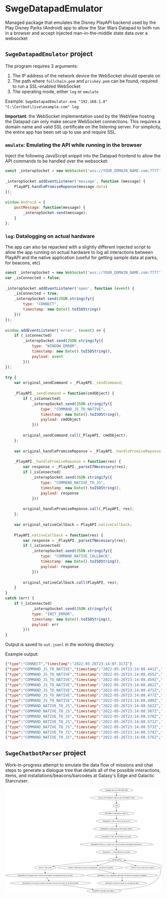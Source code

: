 # SwgeDatapadEmulator
Managed package that emulates the Disney PlayAPI backend used by the Play Disney Parks (Android) app to allow the Star Wars Datapad to both run in a browser and accept injected man-in-the-middle state data over a websocket

## `SwgeDatapadEmulator` project

The program requires 3 arguments:

1) The IP address of the network device the WebSocket should operate on
2) The path where `fullchain.pem` and `privkey.pem` can be found, required to run a SSL-enabled WebSocket
3) The operating mode, either `log` or `emulate`

Example: `SwgeDatapadEmulator.exe "192.168.1.8" "C:\Certbot\live\example.com" log`

**Important**: the WebSocket implementation used by the WebView hosting the Datapad can only make secure WebSocket connections. This requires a domain name and valid SSL certificate on the listening server. For simplicity, the entire app has been set up to use and require SSL.

### `emulate`: Emulating the API while running in the browser

Inject the following JavaScript snippit into the Datapad frontend to allow the API commands to be handled over the websocket:

```javascript
const _interopSocket = new WebSocket('wss://YOUR_DOMAIN_NAME.com:7777');

_interopSocket.addEventListener('message', function (message) {
	PlayAPI.handlePromiseReponse(message.data)
});

window.Android = {
	postMessage: function(message) {
		_interopSocket.send(message);
	}
};
```

### `log`: Datalogging on actual hardware

The app can also be repacked with a slightly different injected script to allow the app running on actual hardware to log all interactions between PlayAPI and the native application (useful for getting sample data at parks, for beacons, etc)

```javascript
const _interopSocket = new WebSocket('wss://YOUR_DOMAIN_NAME.com:7777');
var _isConnected = false;

_interopSocket.addEventListener('open', function (event) {
	_isConnected = true;
    _interopSocket.send(JSON.stringify({
		type: "CONNECT",
		timestamp: new Date().toISOString()
	}))
});

window.addEventListener('error', (event) => {
	if (_isConnected)
		_interopSocket.send(JSON.stringify({
			type: "WINDOW_ERROR",
			timestamp: new Date().toISOString(),
			payload: event
		}))
});

try {
	var original_sendCommand = _PlayAPI._sendCommand;

	_PlayAPI._sendCommand = function(cmdObject) {
		if (_isConnected)
			_interopSocket.send(JSON.stringify({
				type: "COMMAND_JS_TO_NATIVE",
				timestamp: new Date().toISOString(),
				payload: cmdObject
			}))
	
		original_sendCommand.call(_PlayAPI, cmdObject);
	};
	
	var original_handlePromiseReponse = _PlayAPI._handlePromiseReponse;
	
	_PlayAPI._handlePromiseReponse = function(res) {
		var response = _PlayAPI._parseIfNecessary(res);
		if (_isConnected)
			_interopSocket.send(JSON.stringify({
				type: "COMMAND_NATIVE_TO_JS",
				timestamp: new Date().toISOString(),
				payload: response
			}))
	
		original_handlePromiseReponse.call(_PlayAPI, res);
	};
	
	var original_nativeCallback = PlayAPI.nativeCallback;
	
	PlayAPI.nativeCallback = function(res) {
		var response = _PlayAPI._parseIfNecessary(res);
		if (_isConnected)
			_interopSocket.send(JSON.stringify({
				type: "COMMAND_NATIVE_CALLBACK",
				timestamp: new Date().toISOString(),
				payload: response
			}))
	
		original_nativeCallback.call(PlayAPI, res);
	}
}
catch (err) {
	if (_isConnected)
			_interopSocket.send(JSON.stringify({
			type: "INIT_ERROR",
			timestamp: new Date().toISOString(),
			payload: err
		}))
}
```

Output is saved to `out.jsonl` in the working directory.

Example output:

```json lines
{"type":"CONNECT","timestamp":"2022-05-26T23:14:07.317Z"}
{"type":"COMMAND_JS_TO_NATIVE","timestamp":"2022-05-26T23:14:08.441Z","payload":{"reqId":0,"type":"asyncResponse","command":"SHOW_CONTROL_SESSION_INIT"}}
{"type":"COMMAND_JS_TO_NATIVE","timestamp":"2022-05-26T23:14:08.455Z","payload":{"reqId":1,"type":"asyncResponse","command":"SHOW_CONTROL_EFFECT_IN_RANGE","payload":{"event_type":"EVENT_TYPE_SUBSCRIBE","params":{}}}}
{"type":"COMMAND_JS_TO_NATIVE","timestamp":"2022-05-26T23:14:08.459Z","payload":{"reqId":2,"type":"asyncResponse","command":"BEACON_GAME_ADVANCE_IN_RANGE","payload":{"event_type":"EVENT_TYPE_SUBSCRIBE","params":{}}}}
{"type":"COMMAND_JS_TO_NATIVE","timestamp":"2022-05-26T23:14:08.462Z","payload":{"reqId":3,"type":"asyncResponse","command":"SHOW_CONTROL_DATA_RECEIVED","payload":{"event_type":"EVENT_TYPE_SUBSCRIBE","params":{}}}}
{"type":"COMMAND_JS_TO_NATIVE","timestamp":"2022-05-26T23:14:08.471Z","payload":{"reqId":4,"type":"asyncResponse","command":"ACCESSIBILITY_UPDATED","payload":{"event_type":"EVENT_TYPE_SUBSCRIBE","params":{}}}}
{"type":"COMMAND_JS_TO_NATIVE","timestamp":"2022-05-26T23:14:08.477Z","payload":{"reqId":5,"type":"asyncResponse","command":"GAME_BACK","payload":{"event_type":"EVENT_TYPE_SUBSCRIBE","params":{}}}}
{"type":"COMMAND_JS_TO_NATIVE","timestamp":"2022-05-26T23:14:08.499Z","payload":{"reqId":6,"type":"asyncResponse","command":"GET_GAME_CONTENT","payload":{"contentId":"page-counts","contentVersionId":"87"}}}
{"type":"COMMAND_NATIVE_TO_JS","timestamp":"2022-05-26T23:14:08.562Z","payload":{"requestType":"SHOW_CONTROL_SESSION_INIT","payload":true,"requestID":"0","status":"SUCCESS","type":"asyncResponse"}}
{"type":"COMMAND_NATIVE_TO_JS","timestamp":"2022-05-26T23:14:08.567Z","payload":{"requestType":"SHOW_CONTROL_EFFECT_IN_RANGE","payload":true,"requestID":"1","status":"SUCCESS","type":"asyncResponse"}}
{"type":"COMMAND_NATIVE_TO_JS","timestamp":"2022-05-26T23:14:08.570Z","payload":{"requestType":"BEACON_GAME_ADVANCE_IN_RANGE","payload":true,"requestID":"2","status":"SUCCESS","type":"asyncResponse"}}
{"type":"COMMAND_NATIVE_TO_JS","timestamp":"2022-05-26T23:14:08.571Z","payload":{"requestType":"SHOW_CONTROL_DATA_RECEIVED","payload":true,"requestID":"3","status":"SUCCESS","type":"asyncResponse"}}
{"type":"COMMAND_NATIVE_TO_JS","timestamp":"2022-05-26T23:14:08.573Z","payload":{"requestType":"ACCESSIBILITY_UPDATED","payload":true,"requestID":"4","status":"SUCCESS","type":"asyncResponse"}}
{"type":"COMMAND_NATIVE_TO_JS","timestamp":"2022-05-26T23:14:08.574Z","payload":{"requestType":"GAME_BACK","payload":true,"requestID":"5","status":"SUCCESS","type":"asyncResponse"}}
{"type":"COMMAND_NATIVE_TO_JS","timestamp":"2022-05-26T23:14:08.576Z","payload":{"requestType":"GET_GAME_CONTENT","payload":{"data":[{"lang/generated-en":95,"lang/en":12}]},"requestID":"6","status":"SUCCESS","type":"asyncResponse"}}
```

## `SwgeChatbotParser` project

Work-in-progress attempt to emulate the data flow of missions and chat steps to generate a dialogue tree that details all of the possible interactions, items, and installations/beacons/barcodes at Galaxy's Edge and Galactic Starcruiser.

![Example dialogue tree for mission ID 72057886095713939](resources/72057886095713939_dialogue_tree.png)